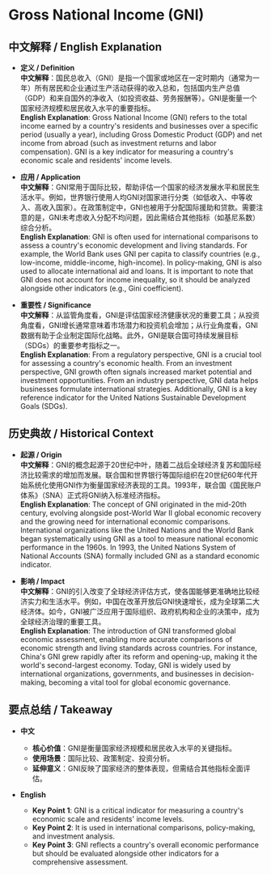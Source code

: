# Gross National Income (GNI)

## 中文解释 / English Explanation

* **定义 / Definition**  
  **中文解释**：国民总收入（GNI）是指一个国家或地区在一定时期内（通常为一年）所有居民和企业通过生产活动获得的收入总和，包括国内生产总值（GDP）和来自国外的净收入（如投资收益、劳务报酬等）。GNI是衡量一个国家经济规模和居民收入水平的重要指标。  
  **English Explanation**: Gross National Income (GNI) refers to the total income earned by a country's residents and businesses over a specific period (usually a year), including Gross Domestic Product (GDP) and net income from abroad (such as investment returns and labor compensation). GNI is a key indicator for measuring a country's economic scale and residents' income levels.

* **应用 / Application**  
  **中文解释**：GNI常用于国际比较，帮助评估一个国家的经济发展水平和居民生活水平。例如，世界银行使用人均GNI对国家进行分类（如低收入、中等收入、高收入国家）。在政策制定中，GNI也被用于分配国际援助和贷款。需要注意的是，GNI未考虑收入分配不均问题，因此需结合其他指标（如基尼系数）综合分析。  
  **English Explanation**: GNI is often used for international comparisons to assess a country's economic development and living standards. For example, the World Bank uses GNI per capita to classify countries (e.g., low-income, middle-income, high-income). In policy-making, GNI is also used to allocate international aid and loans. It is important to note that GNI does not account for income inequality, so it should be analyzed alongside other indicators (e.g., Gini coefficient).

* **重要性 / Significance**  
  **中文解释**：从监管角度看，GNI是评估国家经济健康状况的重要工具；从投资角度看，GNI增长通常意味着市场潜力和投资机会增加；从行业角度看，GNI数据有助于企业制定国际化战略。此外，GNI是联合国可持续发展目标（SDGs）的重要参考指标之一。  
  **English Explanation**: From a regulatory perspective, GNI is a crucial tool for assessing a country's economic health. From an investment perspective, GNI growth often signals increased market potential and investment opportunities. From an industry perspective, GNI data helps businesses formulate international strategies. Additionally, GNI is a key reference indicator for the United Nations Sustainable Development Goals (SDGs).

## 历史典故 / Historical Context

* **起源 / Origin**  
  **中文解释**：GNI的概念起源于20世纪中叶，随着二战后全球经济复苏和国际经济比较需求的增加而发展。联合国和世界银行等国际组织在20世纪60年代开始系统化使用GNI作为衡量国家经济表现的工具。1993年，联合国《国民账户体系》（SNA）正式将GNI纳入标准经济指标。  
  **English Explanation**: The concept of GNI originated in the mid-20th century, evolving alongside post-World War II global economic recovery and the growing need for international economic comparisons. International organizations like the United Nations and the World Bank began systematically using GNI as a tool to measure national economic performance in the 1960s. In 1993, the United Nations System of National Accounts (SNA) formally included GNI as a standard economic indicator.

* **影响 / Impact**  
  **中文解释**：GNI的引入改变了全球经济评估方式，使各国能够更准确地比较经济实力和生活水平。例如，中国在改革开放后GNI快速增长，成为全球第二大经济体。如今，GNI被广泛应用于国际组织、政府机构和企业的决策中，成为全球经济治理的重要工具。  
  **English Explanation**: The introduction of GNI transformed global economic assessment, enabling more accurate comparisons of economic strength and living standards across countries. For instance, China's GNI grew rapidly after its reform and opening-up, making it the world's second-largest economy. Today, GNI is widely used by international organizations, governments, and businesses in decision-making, becoming a vital tool for global economic governance.

## 要点总结 / Takeaway

* **中文**  
  - **核心价值**：GNI是衡量国家经济规模和居民收入水平的关键指标。  
  - **使用场景**：国际比较、政策制定、投资分析。  
  - **延伸意义**：GNI反映了国家经济的整体表现，但需结合其他指标全面评估。  

* **English**  
  - **Key Point 1**: GNI is a critical indicator for measuring a country's economic scale and residents' income levels.  
  - **Key Point 2**: It is used in international comparisons, policy-making, and investment analysis.  
  - **Key Point 3**: GNI reflects a country's overall economic performance but should be evaluated alongside other indicators for a comprehensive assessment.